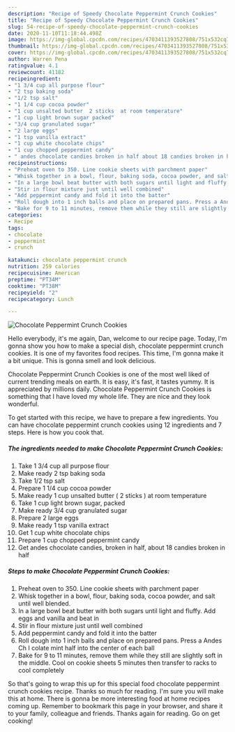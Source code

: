 ```yaml
---
description: "Recipe of Speedy Chocolate Peppermint Crunch Cookies"
title: "Recipe of Speedy Chocolate Peppermint Crunch Cookies"
slug: 54-recipe-of-speedy-chocolate-peppermint-crunch-cookies
date: 2020-11-10T11:18:44.498Z
image: https://img-global.cpcdn.com/recipes/4703411393527808/751x532cq70/chocolate-peppermint-crunch-cookies-recipe-main-photo.jpg
thumbnail: https://img-global.cpcdn.com/recipes/4703411393527808/751x532cq70/chocolate-peppermint-crunch-cookies-recipe-main-photo.jpg
cover: https://img-global.cpcdn.com/recipes/4703411393527808/751x532cq70/chocolate-peppermint-crunch-cookies-recipe-main-photo.jpg
author: Warren Pena
ratingvalue: 4.1
reviewcount: 41182
recipeingredient:
- "1 3/4 cup all purpose flour"
- "2 tsp baking soda"
- "1/2 tsp salt"
- "1 1/4 cup cocoa powder"
- "1 cup unsalted butter  2 sticks  at room temperature"
- "1 cup light brown sugar packed"
- "3/4 cup granulated sugar"
- "2 large eggs"
- "1 tsp vanilla extract"
- "1 cup white chocolate chips"
- "1 cup chopped peppermint candy"
- " andes chocolate candies broken in half about 18 candies broken in half"
recipeinstructions:
- "Preheat oven to 350. Line cookie sheets with parchment paper"
- "Whisk together in a bowl, flour, baking soda, cocoa powder, and salt until well blended."
- "In a large bowl beat butter with both sugars until light and fluffy. Add eggs and vanilla and beat in"
- "Stir in flour mixture just until well combined"
- "Add peppermint candy and fold it into the batter"
- "Roll dough into 1 inch balls and place on prepared pans. Press a Andes Ch I colate mint half into the center of each ball"
- "Bake for 9 to 11 minutes, remove them while they still are slightly soft in the middle. Cool on cookie sheets 5 minutes then transfer to racks to cool completely"
categories:
- Recipe
tags:
- chocolate
- peppermint
- crunch

katakunci: chocolate peppermint crunch 
nutrition: 259 calories
recipecuisine: American
preptime: "PT34M"
cooktime: "PT38M"
recipeyield: "2"
recipecategory: Lunch

---
```



![Chocolate Peppermint Crunch Cookies](https://img-global.cpcdn.com/recipes/4703411393527808/751x532cq70/chocolate-peppermint-crunch-cookies-recipe-main-photo.jpg)

Hello everybody, it's me again, Dan, welcome to our recipe page. Today, I'm gonna show you how to make a special dish, chocolate peppermint crunch cookies. It is one of my favorites food recipes. This time, I'm gonna make it a bit unique. This is gonna smell and look delicious.



Chocolate Peppermint Crunch Cookies is one of the most well liked of current trending meals on earth. It is easy, it's fast, it tastes yummy. It is appreciated by millions daily. Chocolate Peppermint Crunch Cookies is something that I have loved my whole life. They are nice and they look wonderful.


To get started with this recipe, we have to prepare a few ingredients. You can have chocolate peppermint crunch cookies using 12 ingredients and 7 steps. Here is how you cook that.

<!--inarticleads1-->

##### The ingredients needed to make Chocolate Peppermint Crunch Cookies:

1. Take 1 3/4 cup all purpose flour
1. Make ready 2 tsp baking soda
1. Take 1/2 tsp salt
1. Prepare 1 1/4 cup cocoa powder
1. Make ready 1 cup unsalted butter ( 2 sticks ) at room temperature
1. Take 1 cup light brown sugar, packed
1. Make ready 3/4 cup granulated sugar
1. Prepare 2 large eggs
1. Make ready 1 tsp vanilla extract
1. Get 1 cup white chocolate chips
1. Prepare 1 cup chopped peppermint candy
1. Get  andes chocolate candies, broken in half, about 18 candies broken in half




<!--inarticleads2-->

##### Steps to make Chocolate Peppermint Crunch Cookies:

1. Preheat oven to 350. Line cookie sheets with parchment paper
1. Whisk together in a bowl, flour, baking soda, cocoa powder, and salt until well blended.
1. In a large bowl beat butter with both sugars until light and fluffy. Add eggs and vanilla and beat in
1. Stir in flour mixture just until well combined
1. Add peppermint candy and fold it into the batter
1. Roll dough into 1 inch balls and place on prepared pans. Press a Andes Ch I colate mint half into the center of each ball
1. Bake for 9 to 11 minutes, remove them while they still are slightly soft in the middle. Cool on cookie sheets 5 minutes then transfer to racks to cool completely




So that's going to wrap this up for this special food chocolate peppermint crunch cookies recipe. Thanks so much for reading. I'm sure you will make this at home. There is gonna be more interesting food at home recipes coming up. Remember to bookmark this page in your browser, and share it to your family, colleague and friends. Thanks again for reading. Go on get cooking!
